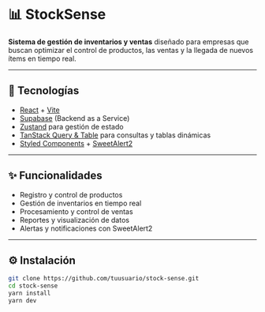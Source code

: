 # 📊 StockSense

**Sistema de gestión de inventarios y ventas** diseñado para empresas que buscan optimizar el control de productos, las ventas y la llegada de nuevos ítems en tiempo real.

---

## 🚀 Tecnologías
- [React](https://react.dev/) + [Vite](https://vitejs.dev/)
- [Supabase](https://supabase.com/) (Backend as a Service)
- [Zustand](https://github.com/pmndrs/zustand) para gestión de estado
- [TanStack Query & Table](https://tanstack.com/) para consultas y tablas dinámicas
- [Styled Components](https://styled-components.com/) + [SweetAlert2](https://sweetalert2.github.io/)

---

## ✨ Funcionalidades
- Registro y control de productos
- Gestión de inventarios en tiempo real
- Procesamiento y control de ventas
- Reportes y visualización de datos
- Alertas y notificaciones con SweetAlert2

---

## ⚙️ Instalación
```bash
git clone https://github.com/tuusuario/stock-sense.git
cd stock-sense
yarn install
yarn dev
